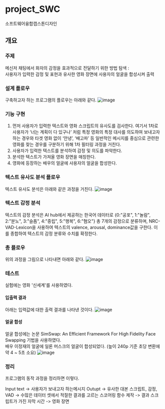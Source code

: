 # project_SWC
소프트웨어융합캡스톤디자인


## 개요
### 주제
메신저 채팅에서 화자의 감정을 효과적으로 전달하기 위한 방법 탐색 :  
사용자가 입력한 감정 및 표현과 유사한 영화 장면에 사용자의 얼굴을 합성시켜 출력

### 설계 플로우
구축하고자 하는 프로그램의 플로우는 아래와 같다.
![image](https://github.com/changbeomHa/project_SWC/assets/30552933/17f97e80-600b-48d5-a091-67b4eb0accae)

### 기능 구현
1. 먼저 사용자가 입력한 텍스트와 영화 스크립트의 유사도를 검사한다. 여기서 1차로 사용자가 ‘너는 계획이 다 있구나’ 처럼 특정 영화의 특정 대사를 의도하여 보내고자 하는 경우와 타겟 영화 없이 ‘안녕’, ‘배고파’ 등 일반적인 메시지를 중심으로 관련한 영화를 찾는 경우를 구분하기 위해 1차 필터링 과정을 거친다.
2. 사용자가 입력한 텍스트를 분석하여 감정 및 의도를 파악한다.
3. 분석한 텍스트가 가져올 영화 장면을 매칭한다.
4. 영화에 등장하는 배우의 얼굴에 사용자의 얼굴을 합성한다.

### 텍스트 유사도 분석 플로우
텍스트 유사도 분석은 아래와 같은 과정을 거친다.
![image](https://github.com/changbeomHa/project_SWC/assets/30552933/aba2adf9-ba43-468c-8007-83cd0f817293)

### 텍스트 감정 분석
텍스트의 감정 분석은 AI hub에서 제공하는 한국어 데이터로 {0:"공포", 1:"놀람", 2:"분노", 3:"슬픔", 4:"중립", 5:"행복", 6:"혐오"} 총 7개의 감정으로 분류하며, NRC-VAD-Lexicon을 사용하여 텍스트의 valence, arousal, dominance값을 구한다. 이를 종합하여 텍스트의 감정 분류와 수치를 확정한다.

### 총 플로우
위의 과정을 그림으로 나타내면 아래와 같다.
![image](https://github.com/changbeomHa/project_SWC/assets/30552933/0a8dc8a3-2c02-4f9c-ad7f-c4e713b78714)

### 테스트
실험에는 영화 '신세계'를 사용하였다.  
#### 입출력 결과
아래는 입력값에 대한 출력 결과를 나타낸 것이다.
![image](https://github.com/changbeomHa/project_SWC/assets/30552933/b041b74e-ed51-492f-b90e-5dfdb3c0fd6c)

#### 얼굴 합성
얼굴 합성에는 논문 SimSwap: An Efficient Framework For High Fidelity Face Swapping 기법을 사용하였다.  
배우 이정재의 얼굴에 일론 머스크의 얼굴이 합성되었다. (높이 240p 기준 초당 변환에 약 4 ~ 5초 소요)
![image](https://github.com/changbeomHa/project_SWC/assets/30552933/97ddec1d-64e8-4819-9653-1bec5108b2ec)

### 정리
프로그램의 동작 과정을 정리하면 이렇다.  

Input text
-> 사용자가 보내고자 하는메시지
Outupt 
-> 유사한 대본 스크립트, 감정, VAD
-> 수많은 데이터 셋에서 적절한 결과를 고르는 스코어링 함수 제작
-> 결과 스크립트가 가진 자막 시간
-> 영화 장면





